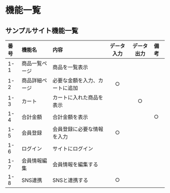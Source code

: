 # 機能一覧
## サンプルサイト機能一覧

|番号|機能名|内容|データ入力|データ出力|備考|
|:---|:---|:---|:---:|:---:|:---|
|1-1|商品一覧ページ|商品を一覧表示||||
|1-2|商品詳細ページ|必要な金額を入力、カートに追加|○|||
|1-3|カート|カートに入れた商品を表示||○||
|1-4|合計金額|合計金額を表示|||○|
|1-5|会員登録|会員登録に必要な情報を入力|○|||
|1-6|ログイン|サイトにログイン||||
|1-7|会員情報編集|会員情報を編集する||||
|1-8|SNS連携|SNSと連携する|○|||

